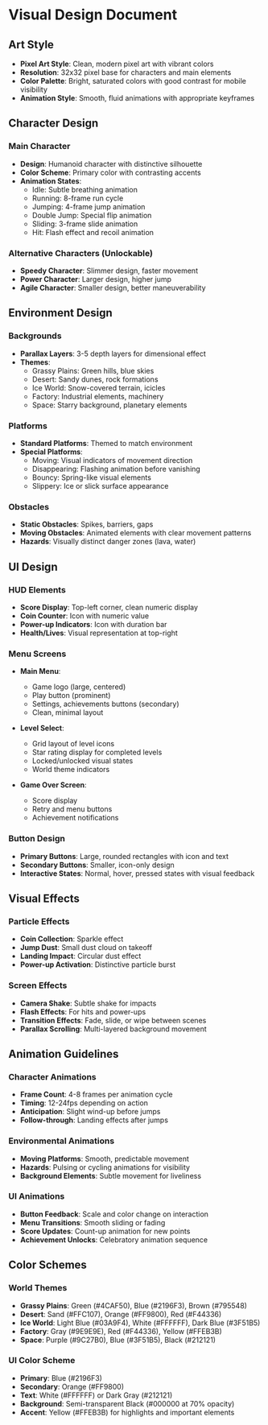# Visual Design Document

## Art Style
- **Pixel Art Style**: Clean, modern pixel art with vibrant colors
- **Resolution**: 32x32 pixel base for characters and main elements
- **Color Palette**: Bright, saturated colors with good contrast for mobile visibility
- **Animation Style**: Smooth, fluid animations with appropriate keyframes

## Character Design

### Main Character
- **Design**: Humanoid character with distinctive silhouette
- **Color Scheme**: Primary color with contrasting accents
- **Animation States**:
  - Idle: Subtle breathing animation
  - Running: 8-frame run cycle
  - Jumping: 4-frame jump animation
  - Double Jump: Special flip animation
  - Sliding: 3-frame slide animation
  - Hit: Flash effect and recoil animation

### Alternative Characters (Unlockable)
- **Speedy Character**: Slimmer design, faster movement
- **Power Character**: Larger design, higher jump
- **Agile Character**: Smaller design, better maneuverability

## Environment Design

### Backgrounds
- **Parallax Layers**: 3-5 depth layers for dimensional effect
- **Themes**:
  - Grassy Plains: Green hills, blue skies
  - Desert: Sandy dunes, rock formations
  - Ice World: Snow-covered terrain, icicles
  - Factory: Industrial elements, machinery
  - Space: Starry background, planetary elements

### Platforms
- **Standard Platforms**: Themed to match environment
- **Special Platforms**:
  - Moving: Visual indicators of movement direction
  - Disappearing: Flashing animation before vanishing
  - Bouncy: Spring-like visual elements
  - Slippery: Ice or slick surface appearance

### Obstacles
- **Static Obstacles**: Spikes, barriers, gaps
- **Moving Obstacles**: Animated elements with clear movement patterns
- **Hazards**: Visually distinct danger zones (lava, water)

## UI Design

### HUD Elements
- **Score Display**: Top-left corner, clean numeric display
- **Coin Counter**: Icon with numeric value
- **Power-up Indicators**: Icon with duration bar
- **Health/Lives**: Visual representation at top-right

### Menu Screens
- **Main Menu**:
  - Game logo (large, centered)
  - Play button (prominent)
  - Settings, achievements buttons (secondary)
  - Clean, minimal layout

- **Level Select**:
  - Grid layout of level icons
  - Star rating display for completed levels
  - Locked/unlocked visual states
  - World theme indicators

- **Game Over Screen**:
  - Score display
  - Retry and menu buttons
  - Achievement notifications

### Button Design
- **Primary Buttons**: Large, rounded rectangles with icon and text
- **Secondary Buttons**: Smaller, icon-only design
- **Interactive States**: Normal, hover, pressed states with visual feedback

## Visual Effects

### Particle Effects
- **Coin Collection**: Sparkle effect
- **Jump Dust**: Small dust cloud on takeoff
- **Landing Impact**: Circular dust effect
- **Power-up Activation**: Distinctive particle burst

### Screen Effects
- **Camera Shake**: Subtle shake for impacts
- **Flash Effects**: For hits and power-ups
- **Transition Effects**: Fade, slide, or wipe between scenes
- **Parallax Scrolling**: Multi-layered background movement

## Animation Guidelines

### Character Animations
- **Frame Count**: 4-8 frames per animation cycle
- **Timing**: 12-24fps depending on action
- **Anticipation**: Slight wind-up before jumps
- **Follow-through**: Landing effects after jumps

### Environmental Animations
- **Moving Platforms**: Smooth, predictable movement
- **Hazards**: Pulsing or cycling animations for visibility
- **Background Elements**: Subtle movement for liveliness

### UI Animations
- **Button Feedback**: Scale and color change on interaction
- **Menu Transitions**: Smooth sliding or fading
- **Score Updates**: Count-up animation for new points
- **Achievement Unlocks**: Celebratory animation sequence

## Color Schemes

### World Themes
- **Grassy Plains**: Green (#4CAF50), Blue (#2196F3), Brown (#795548)
- **Desert**: Sand (#FFC107), Orange (#FF9800), Red (#F44336)
- **Ice World**: Light Blue (#03A9F4), White (#FFFFFF), Dark Blue (#3F51B5)
- **Factory**: Gray (#9E9E9E), Red (#F44336), Yellow (#FFEB3B)
- **Space**: Purple (#9C27B0), Blue (#3F51B5), Black (#212121)

### UI Color Scheme
- **Primary**: Blue (#2196F3)
- **Secondary**: Orange (#FF9800)
- **Text**: White (#FFFFFF) or Dark Gray (#212121)
- **Background**: Semi-transparent Black (#000000 at 70% opacity)
- **Accent**: Yellow (#FFEB3B) for highlights and important elements
